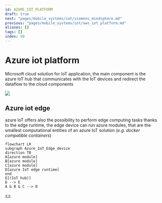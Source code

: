 ```yaml
---
id: AZURE_IOT_PLATFORM
draft: true
next: "pages/mobile_systems/iot/siemens_mindsphere.md"
previous: "pages/mobile_systems/iot/aws_iot_platform.md"
aliases: []
tags: []
index: 49
---
```


# Azure iot platform

Microsoft cloud solution for IoT application, the main component is the azure IoT hub that communicates with the IoT devices and redirect the dataflow to the cloud components

![](assets/mobile_systems/Pasted%20image%2020240613162421.png)

## Azure iot edge

azure IoT offers also the possibility to perform edge computing tasks thanks to the edge runtime, the edge device can run azure modules, that are the smallest computational entities of an azure IoT solution (*e.g. docker compatible containers*)

```mermaid
flowchart LR
subgraph Azure_IoT_Edge_device
direction TB
A[azure module]
B[azure module]
C[azure module]
D[azure IoT edge runtime]
end
E[(IoT hub)]
D --> E
A & B & C --> D
```

[<](pages/mobile_systems/iot/aws_iot_platform.md)[>](pages/mobile_systems/iot/siemens_mindsphere.md)

